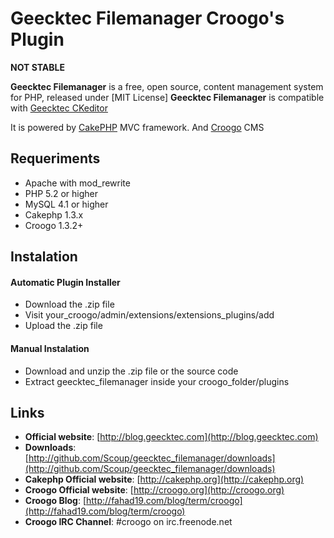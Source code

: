 # Geecktec Filemanager Croogo's Plugin

**NOT STABLE**

**Geecktec Filemanager** is a free, open source, content management system for PHP, released under [MIT License]
**Geecktec Filemanager** is compatible with [Geecktec CKeditor](http://github.com/Scoup/geecktec_ckeditor)

It is powered by [CakePHP](http://cakephp.org) MVC framework.
And [Croogo](http://croogo.com) CMS

## Requeriments
  * Apache with mod_rewrite
  * PHP 5.2 or higher
  * MySQL 4.1 or higher
  * Cakephp 1.3.x
  * Croogo 1.3.2+
 
## Instalation

#### Automatic Plugin Installer
  * Download the .zip file
  * Visit your_croogo/admin/extensions/extensions_plugins/add
  * Upload the .zip file
  
#### Manual Instalation
  * Download and unzip the .zip file or the source code
  * Extract geecktec_filemanager inside your croogo_folder/plugins

## Links
  * **Official website**: [http://blog.geecktec.com](http://blog.geecktec.com)
  * **Downloads**: [http://github.com/Scoup/geecktec_filemanager/downloads](http://github.com/Scoup/geecktec_filemanager/downloads)
  * **Cakephp Official website**: [http://cakephp.org](http://cakephp.org)  
  * **Croogo Official website**: [http://croogo.org](http://croogo.org)
  * **Croogo Blog**: [http://fahad19.com/blog/term/croogo](http://fahad19.com/blog/term/croogo)
  * **Croogo IRC Channel**: #croogo on irc.freenode.net
  